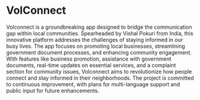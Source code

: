 # VolConnect

Volconnect is a groundbreaking app designed to bridge the communication gap within local communities. Spearheaded by Vishal Pokuri from India, this innovative platform addresses the challenges of staying informed in our busy lives. The app focuses on promoting local businesses, streamlining government document processes, and enhancing community engagement. With features like business promotion, assistance with government documents, real-time updates on essential services, and a complaint section for community issues, Volconnect aims to revolutionize how people connect and stay informed in their neighborhoods. The project is committed to continuous improvement, with plans for multi-language support and public input for future enhancements.
